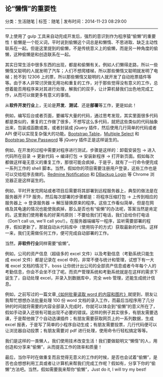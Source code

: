 ## 论“懒惰”的重要性

分类：生活随笔 | 标签：随笔 | 发布时间：2014-11-23 08:29:00

___

早上使用了 gulp 工具来自动完成开发后，强烈的意识到作为程序猿“偷懒”的重要性！偷懒是一个贬义词，平时说到偷懒这个词总是和懒惰、不思进取、缺乏主动性联系在一起。但是这里提到的偷懒，不是传统意义上的偷懒，而是另一种角度的偷懒，这种偷懒是和创造联系在一起。

其实日常生活中很多东西的出现，都是和偷懒有关。例如人们懒得走路，所以一些懒惰又聪明的人就发明了汽车；人们不想爬楼梯，所以那些懒惰又聪明就发明了电梯；抢不到 12306 上的票，所以那些懒惰又聪明的人就开发了自动抢票插件等等。由于本人非常讨厌做无用功和重复的工作，对于那些觉得没有意义的工作，总想着能否用程序来对其进行处理，解我们的双手，让计算机替我们出色地完成工作，从而可以做更多有意义的事情。

从**软件开发行业**上，无论是**开发**、**测试**、还是**部署**等工作，更是如此！

例如，编写后台或者页面，要编写大量的代码，通过思考发现，其实里面很多代码都是类似的，重复的工作做了很多，不想写这么多代码，就把这些类似的代码抽象出来，包装成函数或类，或者封装成 jQuery 插件，然后使用几行简单的代码或者 API 便可以实现复杂强大的功能。[Bootstrap Table](https://github.com/wenzhixin/bootstrap-table)，[Multiple Select](https://github.com/wenzhixin/multiple-select) 和 [Bootstrap Show Password](https://github.com/wenzhixin/bootstrap-show-password) 等 jQuery 插件正是这样诞生的。

例如，在开发的过程中需要对程序进行测试，步骤是这样的：卸载安装包 -> 进入代码所在目录 -> 更新代码 -> 编译打包 -> 安装新程序 -> 打开新页面。假如每次都做这样毫无意义的重复工作，那很可能会疯掉，于是乎，就有了一行命令便完成一系列工作的 shell 脚本。当然，假如你的项目需要注册用户登录，这些工作也是可以交给程序去做的。[Redmine Notification](https://github.com/wenzhixin/scutech-redmine) 和 [DBackup Login](https://github.com/wenzhixin/scutech-dbackup-login) 等 Chrome 浏览器正是这样诞生的。

例如，平时开发完网站或者项目后需要将其部署到远程服务器上，典型的做法是在服务器开 FTP 服务，然后每次部署的步骤都是：将程序压缩打包 -> 上传到相应的服务器上 -> 登录服务器 -> 解压替换原来的程序。这些工作看似简单，但是在网络及其龟速的情况也能使我疯掉，那么是否也有“偷懒”的办法呢，答案当然是肯定的。这里我们使用著名的好莱坞原则：不要给我们打电话，我们会给你打电话（Don't call us, we'll call you!）。在服务器端编写一程序，监听需要部署的程序，假如更新了，那就自动从代码库中（使用钩子的方式）获取最新的代码。这样一来，我们无需做任何工作，便可完成自动部署的工作。

当然，**非软件行业**同样需要“偷懒”。

例如，公司的资产信息（超级多的 excel 文件）以及考勤信息（考勤系统只能生成 excel 文件）都是记录在 excel 中的，非常不便与统计和管理，试想下有一大堆 excel 文档的情况下，boss 让你统计出公司的全部资产信息或者今年每个人的考勤信息，你会不会坐不住了呢。而资产管理系统和考勤系统就是在这样的需求下诞生了，自动处理 excel，并录入到数据库中，完全 web 管理，还能生成统计信息。

例如，之前写过的一篇文章[《如何批量读取 word 的内容和图片》](http://wenzhixin.net.cn/2014/09/21/node_docx)就提到，朋友让我帮忙想想办法批量处理 100 份 word 文档的录入工作，而最后当程序用了几分钟的时间就将需要的内容全部录入完成时，你就可以体会到“偷懒”的意义所在了，假如手动录入还很有可能出现不必要的错误。这样的例子其实很多，有朋友需要选课，于是帮他做了个自动选课插件；有朋友需要获取网页上的一系列数据，生成 excel 报表，于是写了简单的小程序自动生成；有朋友需要投票，几行代码便可以让浏览器自动投票；有朋友需要对 pdf 进行处理，使用命令行轻松搞定等等。

我们是这样的一类懒人，我们使用技术改变生活！我们要做聪明又“懒惰”的人，用创造和分享来“偷懒”，从而提高工作的效率和质量！

最后，当你平时在做重复而且觉得无意义的工作的时候，是否也会试着“偷懒”，是否也会想想利用工具或者让计算机来帮我们完成工作呢？假如有，分享下你的“偷懒”方法吧。当然，假如需要我来帮你“偷懒”，Just do it, I will try my best!
